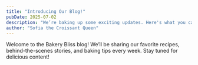 ```yaml
---
title: "Introducing Our Blog!"
pubDate: 2025-07-02
description: "We’re baking up some exciting updates. Here's what you can expect."
author: "Sofia the Croissant Queen"
---
```


Welcome to the Bakery Bliss blog! We’ll be sharing our favorite recipes, behind-the-scenes stories, and baking tips every week. Stay tuned for delicious content!

